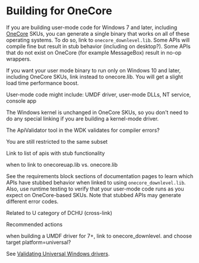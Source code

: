 # Building for OneCore

If you are building user-mode code for Windows 7 and later, including [OneCore](../get-started/what-s-new-in-windows.md) SKUs, you can generate a single binary that works on all of these operating systems.
To do so, link to `onecore_downlevel.lib`.
Some APIs will compile fine but result in stub behavior (including on desktop?).  Some APIs that do not exist on OneCore (for example MessageBox) result in no-op wrappers.

If you want your user mode binary to run only on Windows 10 and later, including OneCore SKUs, link instead to onecore.lib.  You will get a slight load time performance boost.

User-mode code might include: UMDF driver, user-mode DLLs, NT service, console app

The Windows kernel is unchanged in OneCore SKUs, so you don't need to do any special linking if you are building a kernel-mode driver.

The ApiValidator tool in the WDK validates for compiler errors?

You are still restricted to the same subset

Link to list of apis with stub functionality

when to link to onecoreuap.lib vs. onecore.lib

See the requirements block sections of documentation pages to learn which APIs have stubbed behavior when linked to using `onecore_downlevel.lib`.  Also, use runtime testing to verify that your user-mode code runs as you expect on OneCore-based SKUs.
Note that stubbed APIs may generate different error codes.

Related to U category of DCHU (cross-link)

Recommended actions

when building a UMDF driver for 7+, link to onecore_downlevel.  and choose target platform=universal?

See [Validating Universal Windows drivers](validating-universal-drivers.md).
